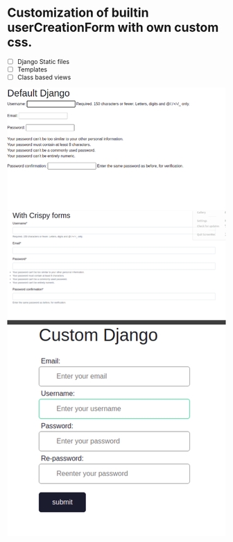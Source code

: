 # Customization of builtin userCreationForm with own custom css.

- [ ] Django Static files
- [ ] Templates
- [ ] Class based views

![Default registration form](https://github.com/sukubhattu/django-style-guide/blob/master/readme-images/29.03.2021_00.11.12_REC.png)
![With crispy forms](https://github.com/sukubhattu/django-style-guide/blob/master/readme-images/29.03.2021_00.11.45_REC.png)
![Custom form style](https://github.com/sukubhattu/django-style-guide/blob/master/readme-images/29.03.2021_00.11.59_REC.png)
